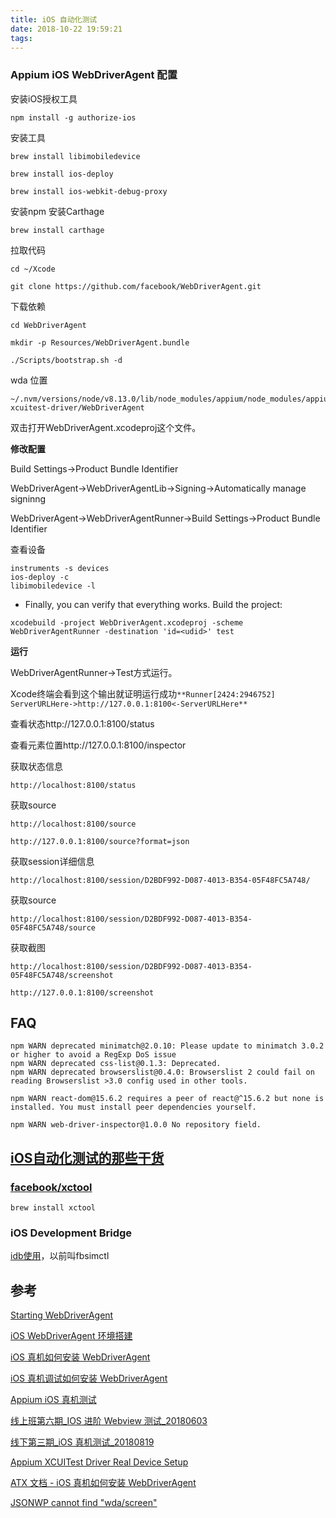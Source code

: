 ```yaml
---
title: iOS 自动化测试
date: 2018-10-22 19:59:21
tags:
---
```


### Appium iOS WebDriverAgent 配置

安装iOS授权工具

```shell
npm install -g authorize-ios
```



安装工具

```shell
brew install libimobiledevice

brew install ios-deploy

brew install ios-webkit-debug-proxy
```

安装npm
安装Carthage

```shell
brew install carthage
```

拉取代码

```shell
cd ~/Xcode

git clone https://github.com/facebook/WebDriverAgent.git
```

下载依赖

```shell
cd WebDriverAgent

mkdir -p Resources/WebDriverAgent.bundle

./Scripts/bootstrap.sh -d
```



wda 位置

```
~/.nvm/versions/node/v8.13.0/lib/node_modules/appium/node_modules/appium-xcuitest-driver/WebDriverAgent
```



双击打开WebDriverAgent.xcodeproj这个文件。

**修改配置**

Build Settings->Product Bundle Identifier

WebDriverAgent->WebDriverAgentLib->Signing->Automatically manage signinng

WebDriverAgent->WebDriverAgentRunner->Build Settings->Product Bundle Identifier

查看设备

```shell
instruments -s devices
ios-deploy -c
libimobiledevice -l
```

- Finally, you can verify that everything works. Build the project:

```
xcodebuild -project WebDriverAgent.xcodeproj -scheme WebDriverAgentRunner -destination 'id=<udid>' test
```

**运行**

WebDriverAgentRunner->Test方式运行。

Xcode终端会看到这个输出就证明运行成功`**Runner[2424:2946752] ServerURLHere->http://127.0.0.1:8100<-ServerURLHere** `

查看状态http://127.0.0.1:8100/status

查看元素位置http://127.0.0.1:8100/inspector

获取状态信息

```
http://localhost:8100/status
```

获取source

```
http://localhost:8100/source

http://127.0.0.1:8100/source?format=json
```

获取session详细信息

```
http://localhost:8100/session/D2BDF992-D087-4013-B354-05F48FC5A748/
```

获取source

```
http://localhost:8100/session/D2BDF992-D087-4013-B354-05F48FC5A748/source
```

获取截图

```
http://localhost:8100/session/D2BDF992-D087-4013-B354-05F48FC5A748/screenshot

http://127.0.0.1:8100/screenshot
```



## FAQ

```
npm WARN deprecated minimatch@2.0.10: Please update to minimatch 3.0.2 or higher to avoid a RegExp DoS issue
npm WARN deprecated css-list@0.1.3: Deprecated.
npm WARN deprecated browserslist@0.4.0: Browserslist 2 could fail on reading Browserslist >3.0 config used in other tools.

npm WARN react-dom@15.6.2 requires a peer of react@^15.6.2 but none is installed. You must install peer dependencies yourself.

npm WARN web-driver-inspector@1.0.0 No repository field.
```



## [iOS自动化测试的那些干货](https://blog.csdn.net/Hello_Hwc/article/details/60957515)

### [facebook/xctool](https://github.com/facebook/xctool)

```shell
brew install xctool
```



### iOS Development Bridge

[idb使用]()，以前叫fbsimctl



## 参考

[ Starting WebDriverAgent](https://github.com/facebook/WebDriverAgent/wiki/Starting-WebDriverAgent)

[iOS WebDriverAgent 环境搭建](https://blog.csdn.net/primefjt/article/details/78947480)

[iOS 真机如何安装 WebDriverAgent](https://testerhome.com/topics/7220)

[iOS 真机调试如何安装 WebDriverAgent](https://blog.yuhanle.com/2018/01/03/how-to-install-web-driver-agent-on-device/)

[Appium iOS 真机测试](https://testerhome.com/topics/15697)

[线上班第六期_IOS 进阶 Webview 测试_20180603](https://testerhome.com/topics/14460)

[线下第三期_iOS 真机测试_20180819](https://testerhome.com/topics/15669)

[Appium XCUITest Driver Real Device Setup](https://github.com/appium/appium/blob/master/docs/en/drivers/ios-xcuitest-real-devices.md)

[ATX 文档 - iOS 真机如何安装 WebDriverAgent](https://testerhome.com/topics/7220)

[JSONWP cannot find "wda/screen" ](https://github.com/appium/appium-desktop/issues/414#issuecomment-367238543)